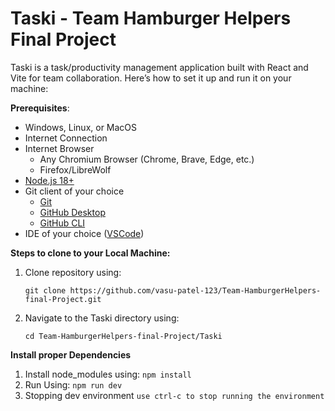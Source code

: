# Taski - Team Hamburger Helpers Final Project

Taski is a task/productivity management application built with React and Vite for team collaboration. Here’s how to set it up and run it on your machine:

**Prerequisites**:
- Windows, Linux, or MacOS
- Internet Connection
- Internet Browser
  - Any Chromium Browser (Chrome, Brave, Edge, etc.)
  - Firefox/LibreWolf
- [Node.js 18+](https://nodejs.org/)
- Git client of your choice
  - [Git](https://git-scm.com/downloads)
  - [GitHub Desktop](https://desktop.github.com/download/)
  - [GitHub CLI](https://cli.github.com/)
- IDE of your choice ([VSCode](https://code.visualstudio.com/Download))

**Steps to clone to your Local Machine:**
1. Clone repository using:

   `git clone https://github.com/vasu-patel-123/Team-HamburgerHelpers-final-Project.git`
2. Navigate to the Taski directory using:

   `cd Team-HamburgerHelpers-final-Project/Taski`

**Install proper Dependencies**
1. Install node_modules using:
   `npm install`
2. Run Using:
   `npm run dev`
3. Stopping dev environment
   `use ctrl-c to stop running the environment`

  

